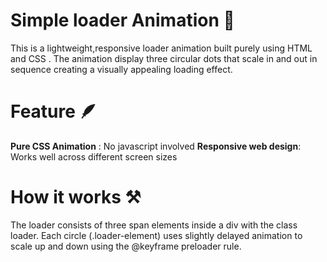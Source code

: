 # Simple loader Animation 👼
This is a lightweight,responsive loader animation built purely using HTML and CSS . The animation display three circular dots
that scale in and out in sequence creating a visually appealing loading effect.

# Feature 🪶
**Pure CSS Animation** : No javascript involved
**Responsive web design**: Works well across different screen sizes

# How it works ⚒️ 
The loader consists of three span elements inside a div with the class loader. Each circle (.loader-element) uses slightly delayed
animation to scale up and down using the @keyframe preloader rule.

